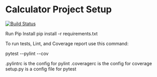# Calculator Project Setup
[![Build Status](https://app.travis-ci.com/shilpa271/calc2.svg?branch=main)](https://app.travis-ci.com/shilpa271/calc2)

Run Pip Install
pip install -r requirements.txt

To run tests, Lint, and Coverage report use this command:

pytest  --pylint --cov

.pylintrc is the config for pylint
.coveragerc is the config for coverage
setup.py is a config file for pytest
